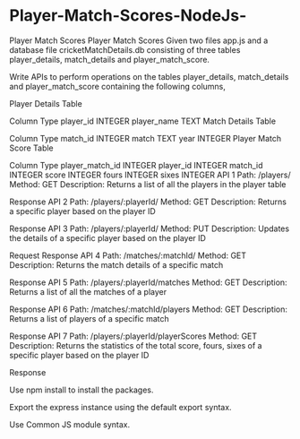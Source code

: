 # Player-Match-Scores-NodeJs-
Player Match Scores
Player Match Scores
Given two files app.js and a database file cricketMatchDetails.db consisting of three tables player_details, match_details and player_match_score.

Write APIs to perform operations on the tables player_details, match_details and player_match_score containing the following columns,

Player Details Table

Column	Type
player_id	INTEGER
player_name	TEXT
Match Details Table

Column	Type
match_id	INTEGER
match	TEXT
year	INTEGER
Player Match Score Table

Column	Type
player_match_id	INTEGER
player_id	INTEGER
match_id	INTEGER
score	INTEGER
fours	INTEGER
sixes	INTEGER
API 1
Path: /players/
Method: GET
Description:
Returns a list of all the players in the player table

Response
API 2
Path: /players/:playerId/
Method: GET
Description:
Returns a specific player based on the player ID

Response
API 3
Path: /players/:playerId/
Method: PUT
Description:
Updates the details of a specific player based on the player ID

Request
Response
API 4
Path: /matches/:matchId/
Method: GET
Description:
Returns the match details of a specific match

Response
API 5
Path: /players/:playerId/matches
Method: GET
Description:
Returns a list of all the matches of a player

Response
API 6
Path: /matches/:matchId/players
Method: GET
Description:
Returns a list of players of a specific match

Response
API 7
Path: /players/:playerId/playerScores
Method: GET
Description:
Returns the statistics of the total score, fours, sixes of a specific player based on the player ID

Response

Use npm install to install the packages.

Export the express instance using the default export syntax.

Use Common JS module syntax.
